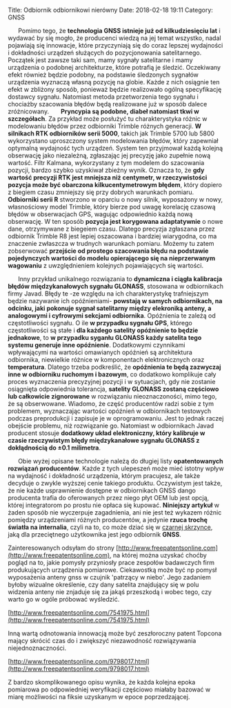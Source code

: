 Title: Odbiornik odbiornikowi nierówny
Date: 2018-02-18 19:11
Category: GNSS

&nbsp;&nbsp;&nbsp;&nbsp;&nbsp;&nbsp;Pomimo tego, że **technologia GNSS istnieje już od kilkudziesięciu lat** i wydawać by się mogło, że producenci wiedzą na jej temat wszystko, nadal pojawiają się innowacje, które przyczyniają się do coraz lepszej wydajności i dokładności urządzeń służących do pozycjonowania satelitarnego.
Początek jest zawsze taki sam, mamy sygnały satelitarne i mamy urządzenia o podobnej architekturze, które potrafią je śledzić.
Oczekiwany efekt również będzie podobny, na podstawie śledzonych sygnałów urządzenia wyznaczą własną pozycję na globie.
Każde z nich osiągnie ten efekt w zbliżony sposób, ponieważ będzie realizowało ogólną specyfikację dostawcy sygnału. Natomiast metoda przetworzenia tego sygnału i chociażby szacowania błędów będą realizowane już w sposób dalece zróżnicowany.
&nbsp;&nbsp;&nbsp;&nbsp;&nbsp;&nbsp;**Pryncypia są podobne, diabeł natomiast tkwi w szczegółach**. Za przykład może posłużyć tu charakterystyka różnic w modelowaniu błędów przez odbiorniki Trimble różnych generacji.
**W silnikach RTK odbiorników serii 5000**, takich jak Trimble 5700 lub 5800 wykorzystano uproszczony system modelowania błędów, który zapewniał optymalną wydajność tych urządzeń. System ten przyjmował każdą kolejną obserwację jako niezależną, zgłaszając jej precyzję jako zupełnie nową wartość. Filtr Kalmana, wykorzystany z tym modelem do szacowania pozycji, bardzo szybko uzyskiwał zbieżny wynik. Oznacza to, że **gdy wartość precyzji RTK jest mniejsza niż centymetr, w rzeczywistości pozycja może być obarczona kilkucentymetrowym błędem**, który dopiero z biegiem czasu zmniejszy się przy dobrych warunkach pomiaru.
**Odbiorniki serii R** stworzono w oparciu o nowy silnik, wyposażony w nowy, własnościowy model Trimble, który bierze pod uwagę korelację czasową błędów w obserwacjach GPS, wagując odpowiednio każdą nową obserwację.
W ten sposób **pozycja jest korygowana adaptatywnie** o nowe dane, otrzymywane z biegeiem czasu. Dlatego precyzja zgłaszana przez odbiornik Trimble R8 jest lepiej oszacowana i bardziej wiarygodna, co ma znaczenie zwłaszcza w trudnych warunkach pomiaru.
Możemy tu zatem zobserwować **przejście od prostego szacowania błędu na podstawie pojedynczych wartości do modelu opierającego się na nieprzerwanym wagowaniu** z uwzględnieniem kolejnych pojawiających się wartości.

&nbsp;&nbsp;&nbsp;&nbsp;&nbsp;&nbsp;Inny przykład unikalnego rozwiązania to **dynamiczna i ciągła kalibracja błędów międzykanałowych sygnału GLONASS**, stosowana w odbiornikach firmy Javad. Błędy te -ze względu na ich charakterystykę trafniejszym będzie nazywanie ich opóźnieniami- **powstają w samych odbiornikach, na odcinku, jaki pokonuje sygnał satelitarny między elekroniką anteny, a analogowymi i cyfrowymi sekcjami odbiornika**.
Opóźnienia te zależą od częstotliwości sygnału. O ile **w przypadku sygnału GPS**, którego częstotliwości są stałe i **dla każdego satelity opóźnienie to będzie jednakowe**, to **w przypadku syganłu GLONASS każdy satelita tego systemu generuje inne opóźnienie**.
Dodatkowymi czynnikami wpływającymi na wartości omawianych opóźnień są architektura odbiornika, niewielkie różnice w komponentach elektronicznych oraz **temperatura**. Dlatego trzeba podkreślić, że **opóźnienia te będą zazwyczaj inne w odbiorniku ruchomym i bazowym**, co dodatkowo komplikuje cały proces wyznaczenia precyzyjnej pozycji i w sytuacjach, gdy nie zostanie osiągnięta odpowiednia tolerancja, **satelity GLONASS zostaną częściowo lub całkowicie zignorowane** w rozwiązaniu nieoznaczoności, mimo tego, że są obserwowane.
Wiadomo, że część producentów radzi sobie z tym problemem, wyznaczając wartości opóźnień w odbiornikach testowych podczas preprodukcji i zapisuje je w oprogramowaniu. Jest to jednak raczej obejście problemu, niż rozwiązanie go.
Natomiast w odbiornikach Javad producent stosuje **dodatkowy układ elektroniczny, który kalibruje w czasie rzeczywistym błędy międzykanałowe sygnału GLONASS z dokłądnością do ±0.1 milimetra**.

&nbsp;&nbsp;&nbsp;&nbsp;&nbsp;&nbsp;Obie wyżej opisane technologie należą do długiej listy **opatentowanych rozwiązań producentów**.
Każde z tych ulepeszeń może mieć istotny wpływ na wydajność i dokładność urządzenia, którym pracujesz, ale także decyduje o zwykle wyższej cenie takiego produktu. Oczywistym jest także, że nie każde usprawnienie dostępne w odbiornikach GNSS dango producenta trafia do oferowanych przez niego płyt OEM lub jest opcją, której integratorom po prostu nie opłaca się kupować.
**Niniejszy artykuł** w żaden sposób nie wyczerpuje zagadnienia, ani nie jest też wykazem różnic pomiędzy urządzeniami różnych producentów, a jedynie **rzuca trochę światła na internalia**, czyli na to, co może dziać się w [czarnej skrzynce](https://en.wikipedia.org/wiki/Black_box), jaką dla przeciętnego użytkownika jest jego odbiornik **GNSS**. 

Zainteresowanych odsyłam do strony [http://www.freepatentsonline.com](http://www.freepatentsonline.com), na której można uzyskać choćby pogląd na to, jakie pomysły przyniosły prace zespołów badawczych firm produkujących urządzenia pomiarowe.
Ciekawostką może być np pomysł wyposażenia anteny gnss w czujnik 'patrzący w niebo'. Jego zadaniem byłoby wizualne określenie, czy dany satelita znajdujący się w polu widzenia anteny nie znjaduje się za jakąś przeszkodą i wobec tego, czy warto go w ogóle próbować wyśledzić.

[http://www.freepatentsonline.com/7541975.html](http://www.freepatentsonline.com/7541975.html)

Inną wartą odnotowania innowacją może być zeszłoroczny patent Topcona mający skrócić czas do i zwiększyć niezawodność rozwiązywania niejednoznaczności.

[http://www.freepatentsonline.com/9798017.html](http://www.freepatentsonline.com/9798017.html)

Z bardzo skomplikowanego opisu wynika, że każda kolejna epoka pomiarowa po odpowiedniej weryfikacji częściowo miałaby bazować w miarę możliwości na fiksie uzyskanym w epoce poprzedzającej.
